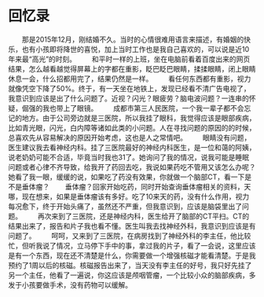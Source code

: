 # 回忆录
&emsp;&emsp;那是2015年12月，刚结婚不久。当时的心情很难用语言来描述，有婚姻的快乐，也有小孩即将降世的喜悦，加上当时工作也是我自己喜欢的，可以说是近10年来最“高光”的时刻。
&emsp;&emsp;和平时一样的上班，坐在电脑前看着百度出来的网页结果，怎么越看越觉得屏幕上的字都在重影，眨巴眨巴眼睛，揉揉眼睛，闭上眼睛休息一会，什么招都用完了，结果仍然是一样。
&emsp;&emsp;看任何东西都有重影，视力就像凭空下降了50%。终于，有一天坐在地铁上，发现已经看不清广告电视了，我意识到应该是出了什么问题了。近视？闪光？眼疲劳？脑电波问题？一连串的怀疑，倔强的我也带上了眼镜。
&emsp;&emsp;成都市第三人民医院，一个我一辈子都不会忘记的地方。由于公司旁边就是三医院，所以我挂了眼科，我觉得应该是眼部疾病，比如青光眼，闪光，白内障等诸如此类的小问题。人在寻找问题的原因的的时候，总喜欢先从容易解决的原因开始考虑，这也是人之常情吧。
&emsp;&emsp;眼睛没有问题，医生建议我去看神经内科。挂了三医院最好的神经内科医生，是一位和蔼的阿姨，说老奶奶可能不合适，毕竟当时我也31了。她询问了我的情况，说我可能是睡眠问题或者心律不齐导致，给我开了药回去吃，我说如果药吃不管用又该怎么办呢？她看了我一眼，缓缓的说，如果吃了药没有效果，你就做一个脑部CT，看一下是不是垂体瘤？
&emsp;&emsp;垂体瘤？回家开始吃药，同时开始查询垂体瘤相关的资料，天哪，现在想来，如果是垂体瘤该有多好。吃了10来天的药，没有什么作用，视力每况愈下，终于开始头痛了，虽然还不严重，但我意识到，应该是脑袋里出了问题。
&emsp;&emsp;再次来到了三医院，还是神经内科，医生给开了脑部的CT平扫。CT的结果出来了，报告和片子我也看不懂。医生叫我去找神经外科，我意识到应该是有问题了。
&emsp;&emsp;呵呵，又来到了三医院，在病房找到了神经外科的李主任，他比较忙，但听我说了情况，立马停下手中的事，拿过我的片子，看了一会说，这里应该是有一个东西，现在还不清楚是什么，你需要做一个增强核磁才能看清楚。于是我预约了1周以后的核磁。核磁报告出来了，当天没有李主任的好号，我只好先挂了另一个主任，他看了一遍说，你这应该是颅咽管瘤，一个比较小众的脑部疾病，多发于小孩要做手术，没有药物可以缓解。
&emsp;&emsp;
